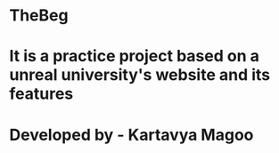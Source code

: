 # TheBeg 
# It is a practice project based on a unreal university's website and its features


# Developed by - Kartavya Magoo
